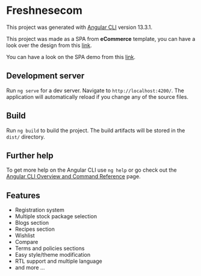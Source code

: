# Freshnesecom

This project was generated with [Angular CLI](https://github.com/angular/angular-cli) version 13.3.1.

This project was made as a SPA from **eCommerce** template, you can have a look over the design from this [link](https://www.petrbilek.com/products/figma-ecommerce).

You can have a look on the SPA demo from this [link](https://freshnesecom-template.herokuapp.com/).

## Development server

Run `ng serve` for a dev server. Navigate to `http://localhost:4200/`. The application will automatically reload if you change any of the source files.

## Build

Run `ng build` to build the project. The build artifacts will be stored in the `dist/` directory.

## Further help

To get more help on the Angular CLI use `ng help` or go check out the [Angular CLI Overview and Command Reference](https://angular.io/cli) page.


## Features

- Registration system
- Multiple stock package selection
- Blogs section
- Recipes section
- Wishlist
- Compare
- Terms and policies sections
- Easy style/theme modification
- RTL support and multiple language
- and more ...